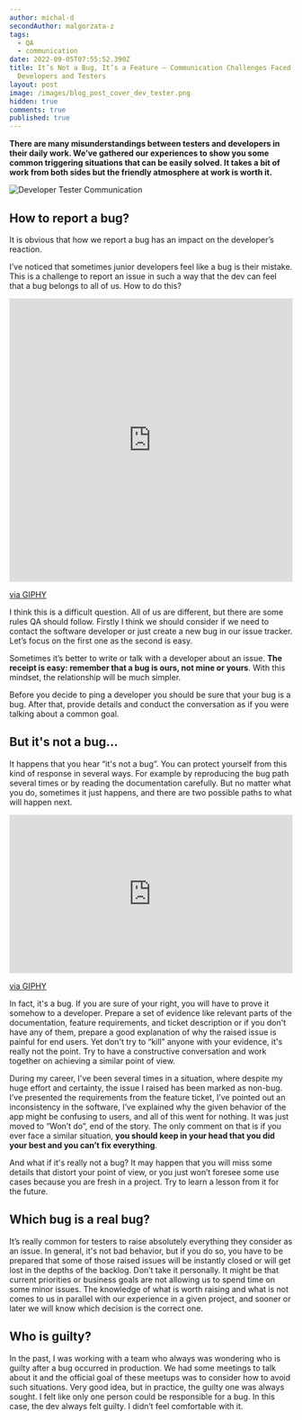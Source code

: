 ```yaml
---
author: michal-d
secondAuthor: malgorzata-z
tags:
  - QA
  - communication
date: 2022-09-05T07:55:52.390Z
title: It’s Not a Bug, It’s a Feature – Communication Challenges Faced by
  Developers and Testers
layout: post
image: /images/blog_post_cover_dev_tester.png
hidden: true
comments: true
published: true
---
```

**There are many misunderstandings between testers and developers in their daily work. We’ve gathered our experiences to show you some common triggering situations that can be easily solved. It takes a bit of work from both sides but the friendly atmosphere at work is worth it.**

<div class="image"><img src="/images/blog_post_cover_dev_tester.png" alt="Developer Tester Communication" title="undefined"  /> </div>

## How to report a bug?

It is obvious that how we report a bug has an impact on the developer’s reaction. 

I’ve noticed that sometimes junior developers feel like a bug is their mistake. This is a challenge to report an issue in such a way that the dev can feel that a bug belongs to all of us. How to do this?

<div style="width:100%;height:0;padding-bottom:100%;position:relative;"><iframe src="https://giphy.com/embed/YCRJJTlrf8ZVGHn2e2" width="100%" height="100%" style="position:absolute" frameBorder="0" class="giphy-embed" allowFullScreen></iframe></div><p><a href="https://giphy.com/gifs/TheDemocrats-dnc-democrats-dncgif-YCRJJTlrf8ZVGHn2e2">via GIPHY</a></p>

I think this is a difficult question. All of us are different, but there are some rules QA should follow. Firstly I think we should consider if we need to contact the software developer or just create a new bug in our issue tracker. Let’s focus on the first one as the second is easy. 

Sometimes it’s better to write or talk with a developer about an issue. **The receipt is easy: remember that a bug is ours, not mine or yours**. With this mindset, the relationship will be much simpler. 

Before you decide to ping a developer you should be sure that your bug is a bug. After that, provide details and conduct the conversation as if you were talking about a common goal. 

## But it's not a bug…

It happens that you hear “it's not a bug”. You can protect yourself from this kind of response in several ways. For example by reproducing the bug path several times or by reading the documentation carefully. But no matter what you do, sometimes it just happens, and there are two possible paths to what will happen next.

<div style="width:100%;height:0;padding-bottom:56%;position:relative;"><iframe src="https://giphy.com/embed/K8zzqui9viWT6" width="100%" height="100%" style="position:absolute" frameBorder="0" class="giphy-embed" allowFullScreen></iframe></div><p><a href="https://giphy.com/gifs/mrw-someone-hqg-K8zzqui9viWT6">via GIPHY</a></p>

In fact, it's a bug. If you are sure of your right, you will have to prove it somehow to a developer. Prepare a set of evidence like relevant parts of the documentation, feature requirements, and ticket description or if you don't have any of them, prepare a good explanation of why the raised issue is painful for end users. Yet don't try to “kill” anyone with your evidence, it's really not the point. Try to have a constructive conversation and work together on achieving a similar point of view.

During my career, I've been several times in a situation, where despite my huge effort and certainty, the issue I raised has been marked as non-bug. I’ve presented the requirements from the feature ticket, I’ve pointed out an inconsistency in the software, I’ve explained why the given behavior of the app might be confusing to users, and all of this went for nothing. It was just moved to “Won’t do”, end of the story. The only comment on that is if you ever face a similar situation, **you should keep in your head that you did your best and you can’t fix everything**.

And what if it's really not a bug? It may happen that you will miss some details that distort your point of view, or you just won’t foresee some use cases because you are fresh in a project. Try to learn a lesson from it for the future.

## Which bug is a real bug?

It’s really common for testers to raise absolutely everything they consider as an issue. In general, it's not bad behavior, but if you do so, you have to be prepared that some of those raised issues will be instantly closed or will get lost in the depths of the backlog. Don’t take it personally. It might be that current priorities or business goals are not allowing us to spend time on some minor issues. The knowledge of what is worth raising and what is not comes to us in parallel with our experience in a given project, and sooner or later we will know which decision is the correct one.

## Who is guilty?

In the past, I was working with a team who always was wondering who is guilty after a bug occurred in production. We had some meetings to talk about it and the official goal of these meetups was to consider how to avoid such situations. Very good idea, but in practice, the guilty one was always sought. I felt like only one person could be responsible for a bug. In this case, the dev always felt guilty. I didn’t feel comfortable with it.